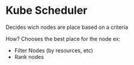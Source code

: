 # Kube Scheduler

Decides wich nodes are place based on a criteria

How? Chooses the best place for the node ex:

- Filter Nodes (by resources, etc)
- Rank nodes
